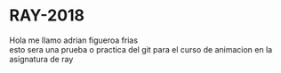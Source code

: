 # RAY-2018

Hola me llamo adrian figueroa frias  
esto sera una prueba o practica del git para
el curso de animacion en la asignatura de ray
